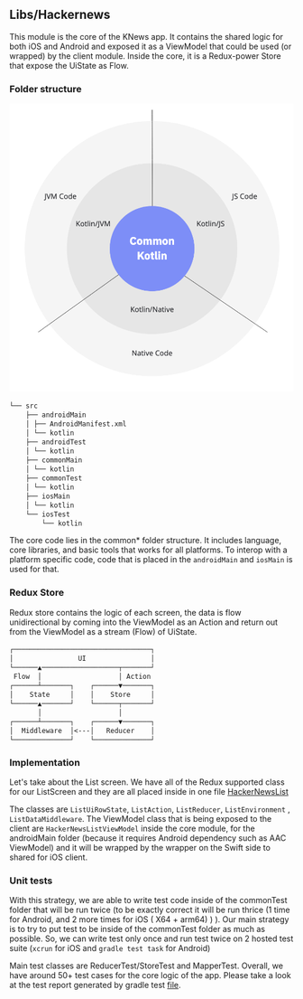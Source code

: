 ## Libs/Hackernews

This module is the core of the KNews app. It contains the shared logic for both iOS and Android and
exposed it as a ViewModel that could be used (or wrapped) by the client module. Inside the core, it
is a Redux-power Store that expose the UiState as Flow<UiState>.

### Folder structure

![](../../screenshots/kotlin-multiplatform.png)

```none
└── src
    ├── androidMain
    │ ├── AndroidManifest.xml
    │ └── kotlin
    ├── androidTest
    │ └── kotlin
    ├── commonMain
    │ └── kotlin
    ├── commonTest
    │ └── kotlin
    ├── iosMain
    │ └── kotlin
    └── iosTest
        └── kotlin
```

The core code lies in the common* folder structure. It includes language, core libraries, and basic
tools that works for all platforms. To interop with a platform specific code, code that is placed in
the `androidMain` and `iosMain` is used for that.

### Redux Store

Redux store contains the logic of each screen, the data is flow unidirectional by coming into the
ViewModel as an Action and return out from the ViewModel as a stream (Flow) of UiState.

```none
┌──────────────────────────────────┐
│                UI                │       
└──────▲───────────────────┬───────┘
 Flow  │                   │ Action       
┌──────┴───────┐    ┌──────▼───────┐
│    State     │    │    Store     │       
└──────▲───────┘    └──────┬───────┘
       │                   │        
┌──────┴───────┐    ┌──────▼───────┐
│  Middleware  │<---│   Reducer    │
└──────────────┘    └──────────────┘                  
```

### Implementation

Let's take about the List screen. We have all of the Redux supported class for our ListScreen and
they are all placed inside in one
file [HackerNewsList](src/commonMain/kotlin/com/github/kittinunf/hackernews/api/list/HackerNewsListStore.kt)

The classes are `ListUiRowState`, `ListAction`, `ListReducer`, `ListEnvironment`
, `ListDataMiddleware`. The ViewModel class that is being exposed to the client
are `HackerNewsListViewModel` inside the core module, for the androidMain folder (because it requires Android dependency
such as AAC ViewModel) and it will be wrapped by the wrapper on the Swift side to shared for iOS client.

### Unit tests

With this strategy, we are able to write test code inside of the commonTest folder that will be run
twice (to be exactly correct it will be run thrice (1 time for Android, and 2 more times for iOS (
X64 + arm64) ) ). Our main strategy is to try to put test to be inside of the commonTest folder as
much as possible. So, we can write test only once and run test twice on 2 hosted test suite (`xcrun` for iOS and `gradle test task` for Android)

Main test classes are ReducerTest/StoreTest and MapperTest. Overall, we have around 50+ test cases
for the core logic of the app. Please take a look at the test report generated by gradle
test [file](./build/reports/tests/allTests/index.html).

